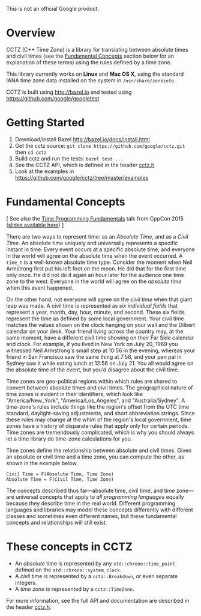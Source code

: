 This is not an official Google product.

# Overview

CCTZ (C++ Time Zone) is a library for translating between absolute times and
civil times (see the [Fundamental Concepts](#fundamental-concepts) section below for an explanation of
these terms) using the rules defined by a time zone.

This library currently works on **Linux** and **Mac OS X**,
using the standard IANA time zone data
installed on the system in `/usr/share/zoneinfo`.

CCTZ is built using http://bazel.io and tested using
https://github.com/google/googletest

# Getting Started

1. Download/install Bazel http://bazel.io/docs/install.html
2. Get the cctz source: `git clone https://github.com/google/cctz.git` then `cd cctz`
3. Build cctz and run the tests: `bazel test ...`
4. See the CCTZ API, which is defined in the header [cctz.h](https://github.com/google/cctz/blob/master/src/cctz.h)
5. Look at the examples in https://github.com/google/cctz/tree/master/examples

# Fundamental Concepts

[ See also the [Time Programming Fundamentals](https://youtu.be/2rnIHsqABfM) talk from CppCon 2015 ([slides available here](http://goo.gl/ofof4N)) ]

There are two ways to represent time: as an *Absolute Time*, and as a *Civil
Time*. An absolute time uniquely and universally represents a specific instant
in time. Every event occurs at a specific absolute time, and everyone in the
world will agree on the absolute time when the event occurred. A `time_t` is a
well-known absolute time type. Consider the moment when Neil Armstrong first put
his left foot on the moon. He did that for the first time only once. He did not
do it again an hour later for the audience one time zone to the west. Everyone
in the world will agree on the *absolute time* when this event happened.

On the other hand, not everyone will agree on the *civil time* when that giant
leap was made. A civil time is represented as _six individual fields_ that
represent a year, month, day, hour, minute, and second. These six fields
represent the time as defined by some local government. Your civil time matches
the values shown on the clock hanging on your wall and the Dilbert calendar on
your desk. Your friend living across the country may, at the same moment, have a
different civil time showing on their Far Side calendar and clock. For example,
if you lived in New York on July 20, 1969 you witnessed Neil Armstrong's small
step at 10:56 in the evening, whereas your friend in San Francisco saw the
same thing at 7:56, and your pen pal in Sydney saw it while eating lunch at
12:56 on July 21. You all would agree on the absolute time of the event, but
you'd disagree about the civil time.

Time zones are geo-political regions within which rules are shared to convert
between absolute times and civil times. The geographical nature of time zones is
evident in their identifiers, which look like "America/New_York",
"America/Los_Angeles", and "Australia/Sydney". A time-zone's rules include
things like the region's offset from the UTC time standard, daylight-saving
adjustments, and short abbreviation strings. Since these rules may change at the
whim of the region's local government, time zones have a history of disparate
rules that apply only for certain periods. Time zones are tremendously
complicated, which is why you should always let a time library do time-zone
calculations for you.

Time zones define the relationship between absolute and civil times. Given an
absolute or civil time and a time zone, you can compute the other, as shown
in the example below.

```
Civil Time = F(Absolute Time, Time Zone)
Absolute Time = F(Civil Time, Time Zone)
```

The concepts described thus far&#8212;absolute time, civil time, and time
zone&#8212;are universal concepts that apply to _all programming languages_
equally because they describe time in the real world. Different programming
languages and libraries may model these concepts differently with different
classes and sometimes even different names, but these fundamental concepts and
relationships will still exist.

# These concepts in CCTZ

* An *absolute* time is represented by any `std::chrono::time_point` defined on the `std::chrono::system_clock`.
* A *civil* time is represented by a `cctz::Breakdown`, or even separate integers.
* A *time zone* is represented by a `cctz::TimeZone`.

For more information, see the full API and documentation are described in the header [cctz.h](https://github.com/google/cctz/blob/master/src/cctz.h).
